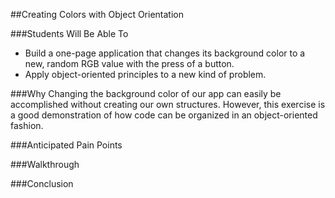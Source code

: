 ##Creating Colors with Object Orientation

###Students Will Be Able To
- Build a one-page application that changes its background color to a new, random RGB value with the press of a button.
- Apply object-oriented principles to a new kind of problem.

###Why
Changing the background color of our app can easily be accomplished without creating our own structures. However, this exercise is a good demonstration of how code can be organized in an object-oriented fashion.


###Anticipated Pain Points



###Walkthrough



###Conclusion
